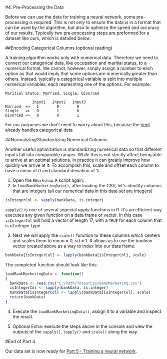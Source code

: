 #4. Pre-Processing the Data

Before we can use the data for training a neural network, some pre-processing is required. This is not only to ensure the data is in a format that can be used by the algorithm, but also to optimize the speed and accuracy of our results. Typically two pre-processing steps are preformed for a dataset like ours, which is detailed below.

##Encoding Categorical Columns (optional reading)

A training algorithm works only with numerical data. Therefore we need to convert our categorical data, like occupation and maritial status, to a numerical format. We cannot, however, simply assign a number to each option as that would imply that some options are numerically greater than others. Instead, typically a categorical variable is split into multiple numerical variables, each represnting one of the options. For example:

```
Maritial Status: Married, Single, Divorced

            Input1   Input2   Input3
Married  =>   1        0        0
Single   =>   0        1        0
Divorced =>   0        0        1
```

For our purposes we don't need to worry about this, because the [nnet](https://cran.r-project.org/web/packages/nnet/index.html) already handles categorical data


##Normalizing/Standardizing Numerical Columns

Another useful optimization is standardizing numerical data so that different inputs fall into comparable ranges. While this is not strictly affect being able to arrive at an optimal solutions, in practice it can greatly improve how quickly we arrive at it. To accomplish this, scale and offset each column to have a mean of 0 and standard deviation of 1:

1. Open the `RWorkshop.R` script again.
2. In `loadBankMarketingData()`, after loading the CSV, let's identify columns that are integers (all our numerical data in this data set are integers)

  ```R
  isIntegerCol <- sapply(bankData, is.integer) 
  ```
  
  `sapply()` is one of several sepecial _apply_ functions in R. It's an efficient way executes any given function on a data frame or vector. In this case `isIntegerCol` will hold a vector of length 17, with a `TRUE` for each column that is of integer type.

3. Next we will apply the `scale()` function to these columns which centers and scales them to mean = 0, sd = 1. R allows us to use the boolean vector created above as a way to index into our data frame:

  ```R
  bankData[isIntegerCol] <- lapply(bankData[isIntegerCol], scale)
  ```
  
  The completed function should look like this:
  
  ```R
  loadBankMarketingData <- function()
  {
    bankData <- read.csv("C:/Path/ToYourCsv/BankMarketing.csv")
    isIntegerCol <- sapply(bankData, is.integer)
    bankData[isIntegerCol] <- lapply(bankData[isIntegerCol], scale)
    return(bankData)
  }
  ```
  
4. Execute the `loadBankMarketingData()`, assign it to a variable and inspect the result.
  
5. Optional Extra: execute the steps above in the console and view the outputs of the `sapply()`, `lapply()` and `scale()` along the way.
  
#End of Part 4

Our data set is now ready for [Part 5 - Training a neural network](Part5-Training-Neural-Net).
